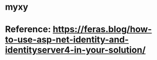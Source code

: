 # myxy
# Reference: https://feras.blog/how-to-use-asp-net-identity-and-identityserver4-in-your-solution/